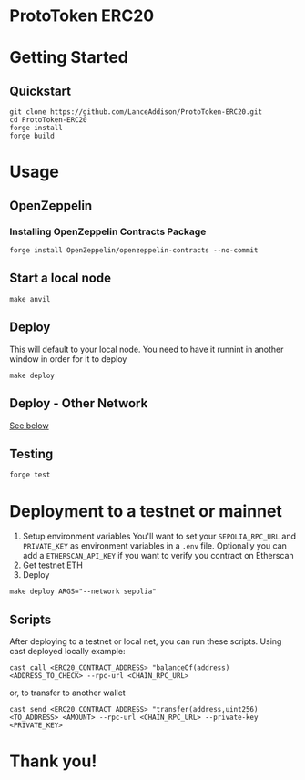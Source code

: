 # ProtoToken ERC20
# Getting Started
## Quickstart
```
git clone https://github.com/LanceAddison/ProtoToken-ERC20.git
cd ProtoToken-ERC20
forge install
forge build
```
# Usage
## OpenZeppelin
### Installing OpenZeppelin Contracts Package
```
forge install OpenZeppelin/openzeppelin-contracts --no-commit
```

## Start a local node
```
make anvil
```
   
## Deploy
This will default to your local node. You need to have it runnint in another window in order for it to deploy
```
make deploy
```

## Deploy - Other Network
[See below](#deployment-to-a-testnet-or-mainnet)

## Testing
```
forge test
```

# Deployment to a testnet or mainnet
1. Setup environment variables
You'll want to set your ```SEPOLIA_RPC_URL``` and ```PRIVATE_KEY``` as environment variables in a ```.env``` file. 
Optionally you can add a ```ETHERSCAN_API_KEY``` if you want to verify you contract on Etherscan
1. Get testnet ETH
2. Deploy
```
make deploy ARGS="--network sepolia"
```

## Scripts
After deploying to a testnet or local net, you can run these scripts.
Using cast deployed locally example:
```
cast call <ERC20_CONTRACT_ADDRESS> "balanceOf(address) <ADDRESS_TO_CHECK> --rpc-url <CHAIN_RPC_URL>
``` 
or, to transfer to another wallet
```
cast send <ERC20_CONTRACT_ADDRESS> "transfer(address,uint256) <TO_ADDRESS> <AMOUNT> --rpc-url <CHAIN_RPC_URL> --private-key <PRIVATE_KEY>
```

# Thank you!
